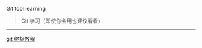 Git tool learning 

> Git 学习（即使你会用也建议看看）
------
[git 终极教程](https://github.com/521xueweihan/git-tips/blob/master/assets/gitcz.png)
